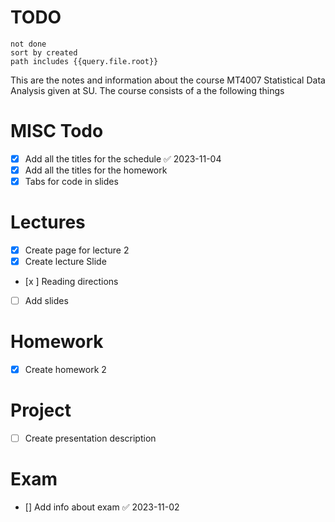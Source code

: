 # TODO
```tasks
not done
sort by created
path includes {{query.file.root}}
```
This are the notes and information about the course MT4007 Statistical Data Analysis given at SU. The course consists of a the following things

# MISC Todo
- [x] Add all the titles for the schedule ✅ 2023-11-04
- [x] Add all the titles for the homework 
- [x] Tabs for code in slides
# Lectures
- [x] Create page for lecture 2
- [x] Create lecture Slide
- [x ] Reading directions 
- [ ] Add slides
# Homework
- [x] Create homework 2
# Project
- [ ] Create presentation description
# Exam
- [] Add info about exam ✅ 2023-11-02
